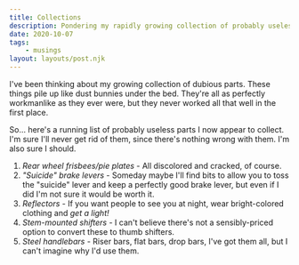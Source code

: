 ```yaml
---
title: Collections
description: Pondering my rapidly growing collection of probably useless parts.
date: 2020-10-07
tags: 
    - musings
layout: layouts/post.njk
---
```


I've been thinking about my growing collection of dubious parts. These things pile up like dust bunnies under the bed. They're all as perfectly workmanlike as they ever were, but they never worked all that well in the first place.

So... here's a running list of probably useless parts I now appear to collect. I'm sure I'll never get rid of them, since there's nothing wrong with them. I'm also sure I should.

1. *Rear wheel frisbees/pie plates* - All discolored and cracked, of course.
2. *"Suicide" brake levers* - Someday maybe I'll find bits to allow you to toss the "suicide" lever and keep a perfectly good brake lever, but even if I did I'm not sure it would be worth it.
3. *Reflectors* - If you want people to see you at night, wear bright-colored clothing and _get a light!_
4. *Stem-mounted shifters* - I can't believe there's not a sensibly-priced option to convert these to thumb shifters.
5. *Steel handlebars* - Riser bars, flat bars, drop bars, I've got them all, but I can't imagine why I'd use them.
